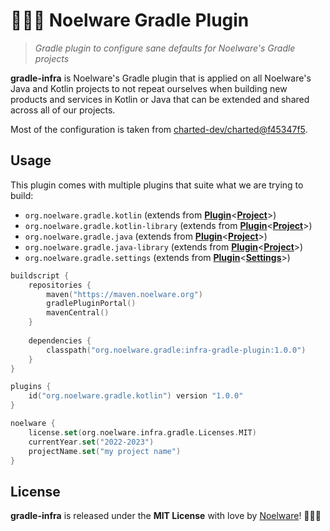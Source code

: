 # 🐻‍❄️🐘 Noelware Gradle Plugin
> *Gradle plugin to configure sane defaults for Noelware's Gradle projects*

**gradle-infra** is Noelware's Gradle plugin that is applied on all Noelware's Java and Kotlin projects to not repeat ourselves when building new
products and services in Kotlin or Java that can be extended and shared across all of our projects.

Most of the configuration is taken from [charted-dev/charted@f45347f5](https://github.com/charted-dev/charted/blob/f45347f5bd5b34ecb17757b5353794a404dbf23b).

## Usage
This plugin comes with multiple plugins that suite what we are trying to build:

- `org.noelware.gradle.kotlin` (extends from [**Plugin**](https://docs.gradle.org/current/javadoc/org/gradle/api/Plugin.html)<[**Project**](https://docs.gradle.org/current/dsl/org.gradle.api.Project.html)>)
- `org.noelware.gradle.kotlin-library` (extends from [**Plugin**](https://docs.gradle.org/current/javadoc/org/gradle/api/Plugin.html)<[**Project**](https://docs.gradle.org/current/dsl/org.gradle.api.Project.html)>)
- `org.noelware.gradle.java` (extends from [**Plugin**](https://docs.gradle.org/current/javadoc/org/gradle/api/Plugin.html)<[**Project**](https://docs.gradle.org/current/dsl/org.gradle.api.Project.html)>)
- `org.noelware.gradle.java-library` (extends from [**Plugin**](https://docs.gradle.org/current/javadoc/org/gradle/api/Plugin.html)<[**Project**](https://docs.gradle.org/current/dsl/org.gradle.api.Project.html)>)
- `org.noelware.gradle.settings` (extends from [**Plugin**](https://docs.gradle.org/current/javadoc/org/gradle/api/Plugin.html)<[**Settings**](https://docs.gradle.org/current/dsl/org.gradle.api.initialization.Settings.html)>)

```kotlin
buildscript {
    repositories {
        maven("https://maven.noelware.org")
        gradlePluginPortal()
        mavenCentral()
    }
  
    dependencies { 
        classpath("org.noelware.gradle:infra-gradle-plugin:1.0.0") 
    }
}

plugins { 
    id("org.noelware.gradle.kotlin") version "1.0.0"
}

noelware {
    license.set(org.noelware.infra.gradle.Licenses.MIT)
    currentYear.set("2022-2023")
    projectName.set("my project name")
}
```

## License
**gradle-infra** is released under the **MIT License** with love by [Noelware](https://noelware.org)! 🐻‍❄️💜

